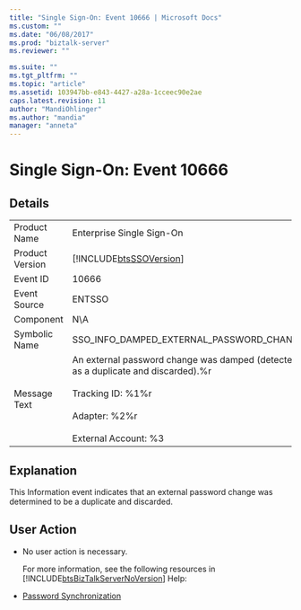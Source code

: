 ```yaml
---
title: "Single Sign-On: Event 10666 | Microsoft Docs"
ms.custom: ""
ms.date: "06/08/2017"
ms.prod: "biztalk-server"
ms.reviewer: ""

ms.suite: ""
ms.tgt_pltfrm: ""
ms.topic: "article"
ms.assetid: 103947bb-e843-4427-a28a-1cceec90e2ae
caps.latest.revision: 11
author: "MandiOhlinger"
ms.author: "mandia"
manager: "anneta"
---
```

# Single Sign-On: Event 10666
## Details  

|                 |                                                                                                                                                                            |
|-----------------|----------------------------------------------------------------------------------------------------------------------------------------------------------------------------|
|  Product Name   |                                                                         Enterprise Single Sign-On                                                                          |
| Product Version |                                                         [!INCLUDE[btsSSOVersion](../includes/btsssoversion-md.md)]                                                         |
|    Event ID     |                                                                                   10666                                                                                    |
|  Event Source   |                                                                                   ENTSSO                                                                                   |
|    Component    |                                                                                    N\A                                                                                     |
|  Symbolic Name  |                                                                  SSO_INFO_DAMPED_EXTERNAL_PASSWORD_CHANGE                                                                  |
|  Message Text   | An external password change was damped (detected as a duplicate and discarded).%r<br /><br /> Tracking ID: %1%r<br /><br /> Adapter: %2%r<br /><br /> External Account: %3 |

## Explanation  
 This Information event indicates that an external password change was determined to be a duplicate and discarded.  

## User Action  

- No user action is necessary.  

  For more information, see the following resources in [!INCLUDE[btsBizTalkServerNoVersion](../includes/btsbiztalkservernoversion-md.md)] Help:  

- [Password Synchronization](../core/password-synchronization2.md)
